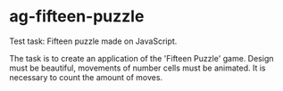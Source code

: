 # ag-fifteen-puzzle
 Test task: Fifteen puzzle made on JavaScript.

The task is to create an application of the 'Fifteen Puzzle' game. Design must be beautiful, movements of number cells must be animated. It is necessary to count the amount of moves.